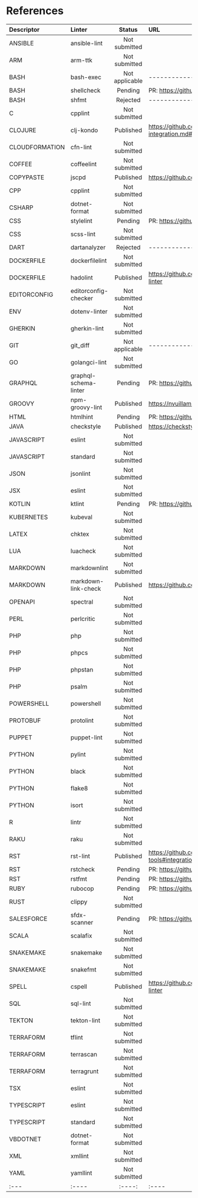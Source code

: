 <!-- markdownlint-disable -->

# References

| Descriptor     | Linter                | Status         | URL                                                                                                          |
| :--- | :---- | :----: | :---- |
| ANSIBLE        | ansible-lint          | Not submitted  |                                                                                                              |
| ARM            | arm-ttk               | Not submitted  |                                                                                                              |
| BASH           | bash-exec             | Not applicable | -------------                                                                                                |
| BASH           | shellcheck            | Pending        | PR: https://github.com/koalaman/shellcheck/pull/2076                                                         |
| BASH           | shfmt                 | Rejected       | -------------                                                                                                |
| C              | cpplint               | Not submitted  |                                                                                                              |
| CLOJURE        | clj-kondo             | Published      | https://github.com/borkdude/clj-kondo/blob/master/doc/ci-integration.md#github                               |
| CLOUDFORMATION | cfn-lint              | Not submitted  |                                                                                                              |
| COFFEE         | coffeelint            | Not submitted  |                                                                                                              |
| COPYPASTE      | jscpd                 | Published      | https://github.com/kucherenko/jscpd#who-uses-jscpd                                                           |
| CPP            | cpplint               | Not submitted  |                                                                                                              |
| CSHARP         | dotnet-format         | Not submitted  |                                                                                                              |
| CSS            | stylelint             | Pending        | PR: https://github.com/stylelint/stylelint/pull/5088                                                         |
| CSS            | scss-lint             | Not submitted  |                                                                                                              |
| DART           | dartanalyzer          | Rejected       | -------------                                                                                                |
| DOCKERFILE     | dockerfilelint        | Not submitted  |                                                                                                              |
| DOCKERFILE     | hadolint              | Published      | https://github.com/hadolint/hadolint/blob/master/docs/INTEGRATION.md#mega-linter                             |
| EDITORCONFIG   | editorconfig-checker  | Not submitted  |                                                                                                              |
| ENV            | dotenv-linter         | Not submitted  |                                                                                                              |
| GHERKIN        | gherkin-lint          | Not submitted  |                                                                                                              |
| GIT            | git_diff              | Not applicable | -------------                                                                                                |
| GO             | golangci-lint         | Not submitted  |                                                                                                              |
| GRAPHQL        | graphql-schema-linter | Pending        | PR: https://github.com/cjoudrey/graphql-schema-linter/pull/272                                               |
| GROOVY         | npm-groovy-lint       | Published      | https://nvuillam.github.io/npm-groovy-lint/#mega-linter                                                      |
| HTML           | htmlhint              | Pending        | PR: https://github.com/htmlhint/HTMLHint/pull/579/files                                                      |
| JAVA           | checkstyle            | Published      | https://checkstyle.sourceforge.io/index.html#Related_Tools_Active_Tools                                      |
| JAVASCRIPT     | eslint                | Not submitted  |                                                                                                              |
| JAVASCRIPT     | standard              | Not submitted  |                                                                                                              |
| JSON           | jsonlint              | Not submitted  |                                                                                                              |
| JSX            | eslint                | Not submitted  |                                                                                                              |
| KOTLIN         | ktlint                | Pending        | PR: https://github.com/pinterest/ktlint/pull/948                                                             |
| KUBERNETES     | kubeval               | Not submitted  |                                                                                                              |
| LATEX          | chktex                | Not submitted  |                                                                                                              |
| LUA            | luacheck              | Not submitted  |                                                                                                              |
| MARKDOWN       | markdownlint          | Not submitted  |                                                                                                              |
| MARKDOWN       | markdown-link-check   | Published      | https://github.com/tcort/markdown-link-check#run-in-other-tools                                              |
| OPENAPI        | spectral              | Not submitted  |                                                                                                              |
| PERL           | perlcritic            | Not submitted  |                                                                                                              |
| PHP            | php                   | Not submitted  |                                                                                                              |
| PHP            | phpcs                 | Not submitted  |                                                                                                              |
| PHP            | phpstan               | Not submitted  |                                                                                                              |
| PHP            | psalm                 | Not submitted  |                                                                                                              |
| POWERSHELL     | powershell            | Not submitted  |                                                                                                              |
| PROTOBUF       | protolint             | Not submitted  |                                                                                                              |
| PUPPET         | puppet-lint           | Not submitted  |                                                                                                              |
| PYTHON         | pylint                | Not submitted  |                                                                                                              |
| PYTHON         | black                 | Not submitted  |                                                                                                              |
| PYTHON         | flake8                | Not submitted  |                                                                                                              |
| PYTHON         | isort                 | Not submitted  |                                                                                                              |
| R              | lintr                 | Not submitted  |                                                                                                              |
| RAKU           | raku                  | Not submitted  |                                                                                                              |
| RST            | rst-lint              | Published      | https://github.com/twolfson/restructuredtext-lint/wiki/Integration-in-other-tools#integration-in-other-tools |
| RST            | rstcheck              | Pending        | PR: https://github.com/myint/rstcheck/pull/73                                                                |
| RST            | rstfmt                | Pending        | PR: https://github.com/dzhu/rstfmt/pull/1                                                                    |
| RUBY           | rubocop               | Pending        | PR: https://github.com/rubocop-hq/rubocop/pull/9256                                                          |
| RUST           | clippy                | Not submitted  |                                                                                                              |
| SALESFORCE     | sfdx-scanner          | Pending        | PR: https://github.com/forcedotcom/sfdx-scanner/pull/307                                                     |
| SCALA          | scalafix              | Not submitted  |                                                                                                              |
| SNAKEMAKE      | snakemake             | Not submitted  |                                                                                                              |
| SNAKEMAKE      | snakefmt              | Not submitted  |                                                                                                              |
| SPELL          | cspell                | Published      | https://github.com/streetsidesoftware/cspell/tree/master/packages/cspell#mega-linter                         |
| SQL            | sql-lint              | Not submitted  |                                                                                                              |
| TEKTON         | tekton-lint           | Not submitted  |                                                                                                              |
| TERRAFORM      | tflint                | Not submitted  |                                                                                                              |
| TERRAFORM      | terrascan             | Not submitted  |                                                                                                              |
| TERRAFORM      | terragrunt            | Not submitted  |                                                                                                              |
| TSX            | eslint                | Not submitted  |                                                                                                              |
| TYPESCRIPT     | eslint                | Not submitted  |                                                                                                              |
| TYPESCRIPT     | standard              | Not submitted  |                                                                                                              |
| VBDOTNET       | dotnet-format         | Not submitted  |                                                                                                              |
| XML            | xmllint               | Not submitted  |                                                                                                              |
| YAML           | yamllint              | Not submitted  |                                                                                                              |
| :--- | :---- | :----: | :---- |
